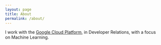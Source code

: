 ```yaml
---
layout: page
title: About
permalink: /about/
---
```


I work with the [Google Cloud Platform](https://cloud.google.com/),
in Developer Relations, with a focus on Machine Learning.
